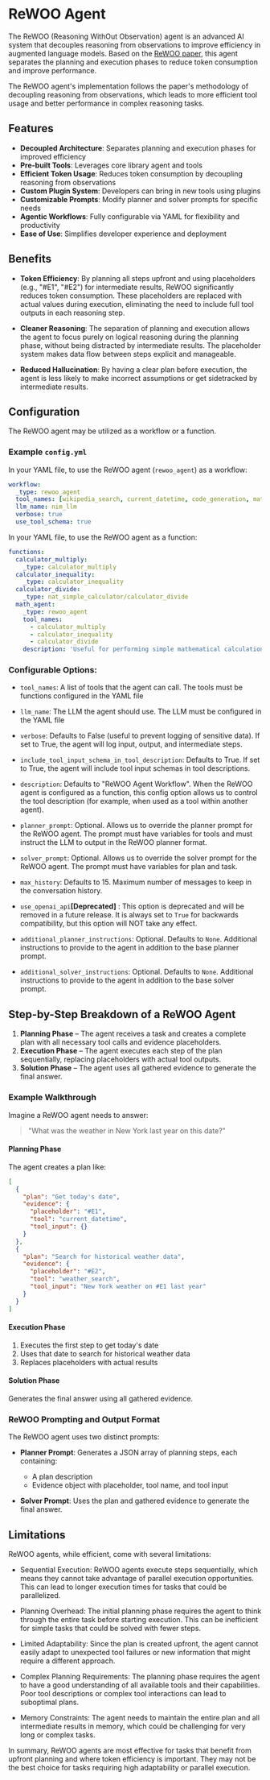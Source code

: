 <!--
SPDX-FileCopyrightText: Copyright (c) 2025, NVIDIA CORPORATION & AFFILIATES. All rights reserved.
SPDX-License-Identifier: Apache-2.0

Licensed under the Apache License, Version 2.0 (the "License");
you may not use this file except in compliance with the License.
You may obtain a copy of the License at

http://www.apache.org/licenses/LICENSE-2.0

Unless required by applicable law or agreed to in writing, software
distributed under the License is distributed on an "AS IS" BASIS,
WITHOUT WARRANTIES OR CONDITIONS OF ANY KIND, either express or implied.
See the License for the specific language governing permissions and
limitations under the License.
-->

# ReWOO Agent
The ReWOO (Reasoning WithOut Observation) agent is an advanced AI system that decouples reasoning from observations to improve efficiency in augmented language models. Based on the [ReWOO paper](https://arxiv.org/abs/2305.18323), this agent separates the planning and execution phases to reduce token consumption and improve performance.

The ReWOO agent's implementation follows the paper's methodology of decoupling reasoning from observations, which leads to more efficient tool usage and better performance in complex reasoning tasks.


## Features
- **Decoupled Architecture**: Separates planning and execution phases for improved efficiency
- **Pre-built Tools**: Leverages core library agent and tools
- **Efficient Token Usage**: Reduces token consumption by decoupling reasoning from observations
- **Custom Plugin System**: Developers can bring in new tools using plugins
- **Customizable Prompts**: Modify planner and solver prompts for specific needs
- **Agentic Workflows**: Fully configurable via YAML for flexibility and productivity
- **Ease of Use**: Simplifies developer experience and deployment

## Benefits

* **Token Efficiency**: By planning all steps upfront and using placeholders (e.g., "#E1", "#E2") for intermediate results, ReWOO significantly reduces token consumption. These placeholders are replaced with actual values during execution, eliminating the need to include full tool outputs in each reasoning step.

* **Cleaner Reasoning**: The separation of planning and execution allows the agent to focus purely on logical reasoning during the planning phase, without being distracted by intermediate results. The placeholder system makes data flow between steps explicit and manageable.

* **Reduced Hallucination**: By having a clear plan before execution, the agent is less likely to make incorrect assumptions or get sidetracked by intermediate results.

## Configuration

The ReWOO agent may be utilized as a workflow or a function.

### Example `config.yml`
In your YAML file, to use the ReWOO agent (`rewoo_agent`) as a workflow:
```yaml
workflow:
  _type: rewoo_agent
  tool_names: [wikipedia_search, current_datetime, code_generation, math_agent]
  llm_name: nim_llm
  verbose: true
  use_tool_schema: true
```

In your YAML file, to use the ReWOO agent as a function:
```yaml
functions:
  calculator_multiply:
    _type: calculator_multiply
  calculator_inequality:
    _type: calculator_inequality
  calculator_divide:
    _type: nat_simple_calculator/calculator_divide
  math_agent:
    _type: rewoo_agent
    tool_names:
      - calculator_multiply
      - calculator_inequality
      - calculator_divide
    description: 'Useful for performing simple mathematical calculations.'
```

### Configurable Options:

* `tool_names`: A list of tools that the agent can call. The tools must be functions configured in the YAML file

* `llm_name`: The LLM the agent should use. The LLM must be configured in the YAML file

* `verbose`: Defaults to False (useful to prevent logging of sensitive data). If set to True, the agent will log input, output, and intermediate steps.

* `include_tool_input_schema_in_tool_description`: Defaults to True. If set to True, the agent will include tool input schemas in tool descriptions.

* `description`: Defaults to "ReWOO Agent Workflow". When the ReWOO agent is configured as a function, this config option allows us to control the tool description (for example, when used as a tool within another agent).

* `planner_prompt`: Optional. Allows us to override the planner prompt for the ReWOO agent. The prompt must have variables for tools and must instruct the LLM to output in the ReWOO planner format.

* `solver_prompt`: Optional. Allows us to override the solver prompt for the ReWOO agent. The prompt must have variables for plan and task.

* `max_history`:  Defaults to 15. Maximum number of messages to keep in the conversation history.

* `use_openai_api`**[Deprecated]** : This option is deprecated and will be removed in a future release. It is always set to `True` for backwards compatibility, but this option will NOT take any effect.

* `additional_planner_instructions`: Optional. Defaults to `None`. Additional instructions to provide to the agent in addition to the base planner prompt.

* `additional_solver_instructions`: Optional. Defaults to `None`. Additional instructions to provide to the agent in addition to the base solver prompt.


## **Step-by-Step Breakdown of a ReWOO Agent**

1. **Planning Phase** – The agent receives a task and creates a complete plan with all necessary tool calls and evidence placeholders.
2. **Execution Phase** – The agent executes each step of the plan sequentially, replacing placeholders with actual tool outputs.
3. **Solution Phase** – The agent uses all gathered evidence to generate the final answer.

### Example Walkthrough

Imagine a ReWOO agent needs to answer:

> "What was the weather in New York last year on this date?"

#### Planning Phase
The agent creates a plan like:
```json
[
  {
    "plan": "Get today's date",
    "evidence": {
      "placeholder": "#E1",
      "tool": "current_datetime",
      "tool_input": {}
    }
  },
  {
    "plan": "Search for historical weather data",
    "evidence": {
      "placeholder": "#E2",
      "tool": "weather_search",
      "tool_input": "New York weather on #E1 last year"
    }
  }
]
```

#### Execution Phase
1. Executes the first step to get today's date
2. Uses that date to search for historical weather data
3. Replaces placeholders with actual results

#### Solution Phase
Generates the final answer using all gathered evidence.

### ReWOO Prompting and Output Format

The ReWOO agent uses two distinct prompts:

* **Planner Prompt**: Generates a JSON array of planning steps, each containing:
   - A plan description
   - Evidence object with placeholder, tool name, and tool input

* **Solver Prompt**: Uses the plan and gathered evidence to generate the final answer.


## Limitations
ReWOO agents, while efficient, come with several limitations:

* Sequential Execution: ReWOO agents execute steps sequentially, which means they cannot take advantage of parallel execution opportunities. This can lead to longer execution times for tasks that could be parallelized.

* Planning Overhead: The initial planning phase requires the agent to think through the entire task before starting execution. This can be inefficient for simple tasks that could be solved with fewer steps.

* Limited Adaptability: Since the plan is created upfront, the agent cannot easily adapt to unexpected tool failures or new information that might require a different approach.

* Complex Planning Requirements: The planning phase requires the agent to have a good understanding of all available tools and their capabilities. Poor tool descriptions or complex tool interactions can lead to suboptimal plans.

* Memory Constraints: The agent needs to maintain the entire plan and all intermediate results in memory, which could be challenging for very long or complex tasks.

In summary, ReWOO agents are most effective for tasks that benefit from upfront planning and where token efficiency is important. They may not be the best choice for tasks requiring high adaptability or parallel execution.
